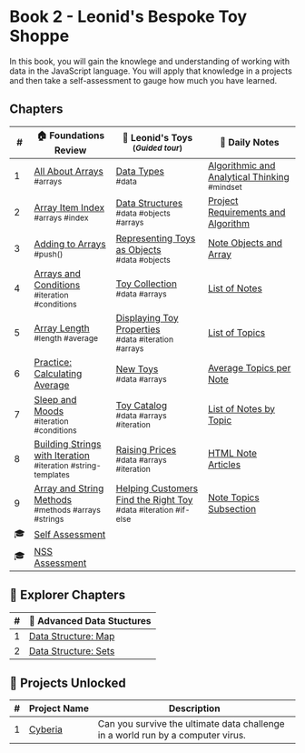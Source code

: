# Book 2 - Leonid's Bespoke Toy Shoppe

In this book, you will gain the knowlege and understanding of working with data in the JavaScript language. You will apply that knowledge in a projects and then take a self-assessment to gauge how much you have learned.

## Chapters

| # | 🏠 Foundations Review | 🧸 Leonid's Toys <br/><sub>(_Guided tour_)</sub> | 📔 Daily Notes |
|--|--|--|--|
| 1 |[All About Arrays](./chapters/ARRAYS_INTRO.md) <br/> <sub style="font-size:0.85rem;">#arrays</sub> | [Data Types](./chapters/LT_DATA_TYPES.md) <br/> <sub style="font-size:0.85rem;">#data</sub> | [Algorithmic and Analytical Thinking](./chapters/THINKING.md) <br/> <sub style="font-size:0.85rem;">#mindset</sub> |
| 2 |[Array Item Index](./chapters/ARRAYS_INDICES.md) <br/> <sub style="font-size:0.85rem;">#arrays #index</sub> | [Data Structures](./chapters/LT_DATA_STRUCTURES.md) <br/> <sub style="font-size:0.85rem;">#data #objects #arrays</sub> | [Project Requirements and Algorithm](./chapters/DN_REQUIREMENTS.md) |
| 3 | [Adding to Arrays](./chapters/ARRAYS_PUSH.md) <br/> <sub style="font-size:0.85rem;">#push()</sub> | [Representing Toys as Objects](./chapters/LT_OBJECTS.md) <br/> <sub style="font-size:0.85rem;">#data #objects</sub> | [Note Objects and Array](./chapters/DN_OBJECTS.md) |
| 4 | [Arrays and Conditions](./chapters/CONDITIONS_INTRO.md) <br/> <sub style="font-size:0.85rem;">#iteration #conditions</sub> | [Toy Collection](./chapters/LT_ARRAYS.md) <br/> <sub style="font-size:0.85rem;">#data #arrays</sub> | [List of Notes](./chapters/DN_NOTE_LIST.md) |
| 5 | [Array Length](./chapters/ARRAYS_LENGTH.md) <br/> <sub style="font-size:0.85rem;">#length #average</sub> | [Displaying Toy Properties](./chapters/LT_PROPERTY_ACCESS.md) <br/> <sub style="font-size:0.85rem;">#data #iteration #arrays</sub> | [List of Topics](./chapters/DN_TOPICS_LIST.md) |
| 6 | [Practice: Calculating Average](./chapters/ARRAYS_PRACTICE.md) | [New Toys](./chapters/LT_ARRAY_PUSH.md) <br/> <sub style="font-size:0.85rem;">#data #arrays</sub> | [Average Topics per Note](./chapters/DN_TOPICS_AVERAGE.md) |
| 7 | [Sleep and Moods](./chapters/ARRAYS_CONDITIONS_PRACTICE.md) <br/> <sub style="font-size:0.85rem;">#iteration #conditions</sub> | [Toy Catalog](./chapters/LT_ARRAY_ITERATION.md) <br/> <sub style="font-size:0.85rem;">#data #arrays #iteration</sub> | [List of Notes by Topic](./chapters/DN_NOTES_BY_TOPIC.md) |
| 8 | [Building Strings with Iteration](./chapters/ARRAYS_STRINGS.md) <br/> <sub style="font-size:0.85rem;">#iteration #string-templates</sub> | [Raising Prices](./chapters/LT_ITERATION_WITH_LOGIC.md) <br/> <sub style="font-size:0.85rem;">#data #arrays #iteration</sub> | [HTML Note Articles](./chapters/DN_NOTE_ARTICLES.md) |
| 9 | [Array and String Methods](./chapters/ARRAY_STRING_METHODS.md) <br/> <sub style="font-size:0.85rem;">#methods #arrays #strings</sub> | [Helping Customers Find the Right Toy](./chapters/LT_FIND.md) <br/> <sub style="font-size:0.85rem;">#data #iteration #if-else</sub> | [Note Topics Subsection](./chapters/DN_TOPICS_SECTION.md) |
| 🎓 | [Self Assessment](./chapters/JS_DATA_ASSESSMENT.md) |  |
| 🎓 | [NSS Assessment](./chapters/JS_DATA_ASSESSMENT.md) |  |

## 🧭 Explorer Chapters

| # | 🚀  Advanced Data Stuctures |
|--|--|
| 1 | [Data Structure: Map](./chapters/JAVASCRIPT_MAPS.md) |
| 2 | [Data Structure: Sets](./chapters/JAVASCRIPT_SETS.md) |

## 🔐 Projects Unlocked

| # | Project&nbsp;Name | Description |
|--|--|--|
|1|[Cyberia](./README.md)| Can you survive the ultimate data challenge in a world run by a computer virus. |

